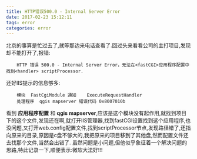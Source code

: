 ```yaml
---
title: HTTP错误500.0 - Internal Server Error
date: 2017-02-23 15:12:11
tags: error
categories: error
---
```

北京的事算是忙过去了,就等那边来电话查看了.回过头来看看公司的主打项目,发现却不能打开了,报错:
    
        HTTP 错误 500.0 - Internal Server Error，无法在<fastCGI>应用程序配置中找到<handler> scriptProcessor.
还好IIS提示的信息够多:

        模块  FastCgiModule 通知    ExecuteRequestHandler 
        处理程序  qgis mapserver 错误代码 0x8007010b

看到 **应用程序配置** 和 **qgis mapserver**,应该是这个模块没有起作用,就找到项目下的这个文件,发现还在啊,就打开IIS管理器,找到fastCGI设置找到这个应用程序,也没问题,又打开web.config配置文件,找到scriptProcessor节点,发现路径错了,还指向原来的目录,原因是c盘不够大的,我把原来的项目移到了其他盘,然而配置文件还去找那个文件,当然会出错了.
虽然问题是小问题,但他似乎象征着一个解决问题的思路,特此记录一下,顺便表示:微软大法好!!!